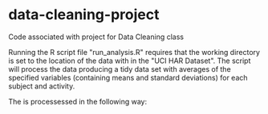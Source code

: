 data-cleaning-project
=====================

Code associated with project for Data Cleaning class

Running the R script file "run_analysis.R" requires that the working directory is set to the location of
the data with in the "UCI HAR Dataset".  The script will process the data producing a tidy data set with 
averages of the specified variables (containing means and standard deviations) for each subject and 
activity.

The is processessed in the following way:



